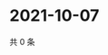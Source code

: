 # 2021-10-07

共 0 条

<!-- BEGIN WEIBO -->
<!-- 最后更新时间 Thu Oct 07 2021 08:51:49 GMT+0800 (China Standard Time) -->

<!-- END WEIBO -->
